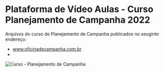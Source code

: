 # Plataforma de Vídeo Aulas - Curso Planejamento de Campanha 2022
Arquivos do curso de Planejamento de Campanha publicados no seuginte endereço:
* www.oficinadecampanha.com.br
* 
![Curso - Planejamento de Campanha](https://iptsp.ufg.br/n/125406-cursos-onlines-gratis)
